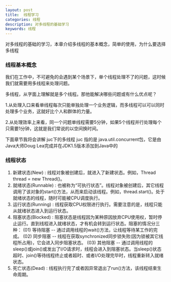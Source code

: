 ```yaml
---
layout: post
title:  线程学习
categories: 线程
description: 对多线程的基础学习
keywords: 线程
---
```


 对多线程的基础的学习，本章介绍多线程的基本概念，简单的使用，为什么要选择多线程


### 线程基本概念
  我们在工作中，不可避免的会遇到某个场景下，单个线程处理不了的问题，这时候我们就需要用多线程来处理问题。
  
  多线程，从字面上理解就是多个线程。那他能解决哪些问题或有什么优点呢？
  
  1.从处理入口来看单线程每次只能单独处理一个业务逻辑，而多线程可以可以同时处理多个业务，这就好比个人和群体的力量。
  
  2.从处理效率上来看，同一个问题单线程需要5分钟，如果5个线程并行处理每个只需要1分钟，这就是我们常说的以空间换时间。
  
  下面章节我将会讲解 juc下的多线程
  juc 指的是 java.util.concurrent包，它是由Java大师Doug Lea完成并在JDK1.5版本添加到Java中的

### 线程状态

1. 新建状态(New)      : 线程对象被创建后，就进入了新建状态。例如，Thread thread = new Thread()。
2. 就绪状态(Runnable) : 也被称为“可执行状态”。线程对象被创建后，其它线程调用了该对象的start()方法，从而来启动该线程。例如，thread.start()。处于就绪状态的线程，随时可能被CPU调度执行。
3. 运行状态(Running)  : 线程获取CPU权限进行执行。需要注意的是，线程只能从就绪状态进入到运行状态。
4. 阻塞状态(Blocked)  : 阻塞状态是线程因为某种原因放弃CPU使用权，暂时停止运行。直到线程进入就绪状态，才有机会转到运行状态。阻塞的情况分三种：
    (01) 等待阻塞 -- 通过调用线程的wait()方法，让线程等待某工作的完成。
    (02) 同步阻塞 -- 线程在获取synchronized同步锁失败(因为锁被其它线程所占用)，它会进入同步阻塞状态。
    (03) 其他阻塞 -- 通过调用线程的sleep()或join()或发出了I/O请求时，线程会进入到阻塞状态。当sleep()状态超时、join()等待线程终止或者超时、或者I/O处理完毕时，线程重新转入就绪状态。
5. 死亡状态(Dead)     : 线程执行完了或者因异常退出了run()方法，该线程结束生命周期。